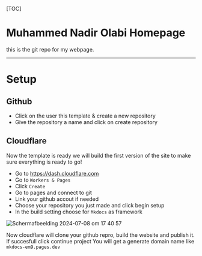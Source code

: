 [TOC]

Muhammed Nadir Olabi Homepage
===
this is the git repo for my webpage.

---

# Setup

## Github
- Click on the user this template & create a new repository
- Give the repository a name and click on create repository

## Cloudflare
Now the template is ready we will build the first version of the site to make sure everything is ready to go!
- Go to https://dash.cloudflare.com
- Go to `Workers & Pages`
- Click `Create`
- Go to pages and connect to git
- Link your github accout if needed
- Choose your repository you just made and click begin setup
- In the build setting choose for `Mkdocs` as framework

![Scherm­afbeelding 2024-07-08 om 17 40 57](https://github.com/svenvg93/mkdocs-material-starter/assets/4511676/c64915c5-cf09-43cf-97ec-c2c686806753)

Now cloudflare will clone your github repro, build the website and publish it.
If succesfull click continue project
You will get a generate domain name like `mkdocs-em9.pages.dev`
